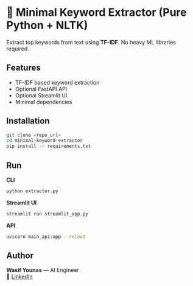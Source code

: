 # 🧠 Minimal Keyword Extractor (Pure Python + NLTK)

Extract top keywords from text using **TF-IDF**. No heavy ML libraries required.

## Features
- TF-IDF based keyword extraction
- Optional FastAPI API
- Optional Streamlit UI
- Minimal dependencies

## Installation
```bash
git clone <repo_url>
cd minimal-keyword-extractor
pip install -r requirements.txt
```

## Run
**CLI**
```bash
python extractor.py
```

**Streamlit UI**
```bash
streamlit run streamlit_app.py
```

**API**
```bash
uvicorn main_api:app --reload
```

## Author
**Wasif Younas** — AI Engineer  
🔗 [LinkedIn](https://linkedin.com/in/foss)